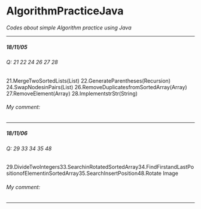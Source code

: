 # AlgorithmPracticeJava
*Codes about simple Algorithm practice using Java*

--------------------------------------------------------
##### 18/11/05
###### Q: 21 22 24 26 27 28
21.MergeTwoSortedLists(List) 22.GenerateParentheses(Recursion) 24.SwapNodesinPairs(List) 26.RemoveDuplicatesfromSortedArray(Array) 27.RemoveElement(Array) 28.ImplementstrStr(String)
###### My comment: 
--------------------------------------------------------
##### 18/11/06
###### Q: 29 33 34 35 48
29.DivideTwoIntegers33.SearchinRotatedSortedArray34.FindFirstandLastPositionofElementinSortedArray35.SearchInsertPosition48.Rotate Image
###### My comment: 
--------------------------------------------------------
